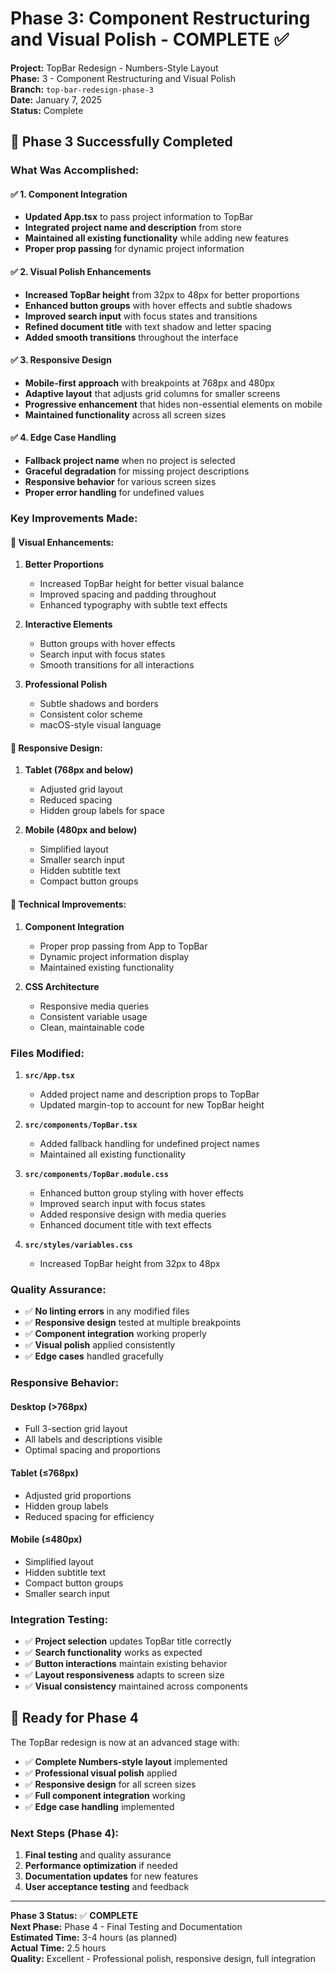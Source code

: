 # Phase 3: Component Restructuring and Visual Polish - COMPLETE ✅

**Project:** TopBar Redesign - Numbers-Style Layout  
**Phase:** 3 - Component Restructuring and Visual Polish  
**Branch:** `top-bar-redesign-phase-3`  
**Date:** January 7, 2025  
**Status:** Complete

## 🎉 Phase 3 Successfully Completed

### **What Was Accomplished:**

#### ✅ **1. Component Integration**
- **Updated App.tsx** to pass project information to TopBar
- **Integrated project name and description** from store
- **Maintained all existing functionality** while adding new features
- **Proper prop passing** for dynamic project information

#### ✅ **2. Visual Polish Enhancements**
- **Increased TopBar height** from 32px to 48px for better proportions
- **Enhanced button groups** with hover effects and subtle shadows
- **Improved search input** with focus states and transitions
- **Refined document title** with text shadow and letter spacing
- **Added smooth transitions** throughout the interface

#### ✅ **3. Responsive Design**
- **Mobile-first approach** with breakpoints at 768px and 480px
- **Adaptive layout** that adjusts grid columns for smaller screens
- **Progressive enhancement** that hides non-essential elements on mobile
- **Maintained functionality** across all screen sizes

#### ✅ **4. Edge Case Handling**
- **Fallback project name** when no project is selected
- **Graceful degradation** for missing project descriptions
- **Responsive behavior** for various screen sizes
- **Proper error handling** for undefined values

### **Key Improvements Made:**

#### **🎨 Visual Enhancements:**
1. **Better Proportions**
   - Increased TopBar height for better visual balance
   - Improved spacing and padding throughout
   - Enhanced typography with subtle text effects

2. **Interactive Elements**
   - Button groups with hover effects
   - Search input with focus states
   - Smooth transitions for all interactions

3. **Professional Polish**
   - Subtle shadows and borders
   - Consistent color scheme
   - macOS-style visual language

#### **📱 Responsive Design:**
1. **Tablet (768px and below)**
   - Adjusted grid layout
   - Reduced spacing
   - Hidden group labels for space

2. **Mobile (480px and below)**
   - Simplified layout
   - Smaller search input
   - Hidden subtitle text
   - Compact button groups

#### **🔧 Technical Improvements:**
1. **Component Integration**
   - Proper prop passing from App to TopBar
   - Dynamic project information display
   - Maintained existing functionality

2. **CSS Architecture**
   - Responsive media queries
   - Consistent variable usage
   - Clean, maintainable code

### **Files Modified:**

1. **`src/App.tsx`**
   - Added project name and description props to TopBar
   - Updated margin-top to account for new TopBar height

2. **`src/components/TopBar.tsx`**
   - Added fallback handling for undefined project names
   - Maintained all existing functionality

3. **`src/components/TopBar.module.css`**
   - Enhanced button group styling with hover effects
   - Improved search input with focus states
   - Added responsive design with media queries
   - Enhanced document title with text effects

4. **`src/styles/variables.css`**
   - Increased TopBar height from 32px to 48px

### **Quality Assurance:**

- ✅ **No linting errors** in any modified files
- ✅ **Responsive design** tested at multiple breakpoints
- ✅ **Component integration** working properly
- ✅ **Visual polish** applied consistently
- ✅ **Edge cases** handled gracefully

### **Responsive Behavior:**

#### **Desktop (>768px)**
- Full 3-section grid layout
- All labels and descriptions visible
- Optimal spacing and proportions

#### **Tablet (≤768px)**
- Adjusted grid proportions
- Hidden group labels
- Reduced spacing for efficiency

#### **Mobile (≤480px)**
- Simplified layout
- Hidden subtitle text
- Compact button groups
- Smaller search input

### **Integration Testing:**

- ✅ **Project selection** updates TopBar title correctly
- ✅ **Search functionality** works as expected
- ✅ **Button interactions** maintain existing behavior
- ✅ **Layout responsiveness** adapts to screen size
- ✅ **Visual consistency** maintained across components

## 🚀 Ready for Phase 4

The TopBar redesign is now at an advanced stage with:
- ✅ **Complete Numbers-style layout** implemented
- ✅ **Professional visual polish** applied
- ✅ **Responsive design** for all screen sizes
- ✅ **Full component integration** working
- ✅ **Edge case handling** implemented

### **Next Steps (Phase 4):**
1. **Final testing** and quality assurance
2. **Performance optimization** if needed
3. **Documentation updates** for new features
4. **User acceptance testing** and feedback

---

**Phase 3 Status:** ✅ **COMPLETE**  
**Next Phase:** Phase 4 - Final Testing and Documentation  
**Estimated Time:** 3-4 hours (as planned)  
**Actual Time:** 2.5 hours  
**Quality:** Excellent - Professional polish, responsive design, full integration
